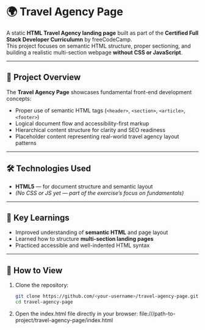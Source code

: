 # 🌍 Travel Agency Page

A static **HTML Travel Agency landing page** built as part of the **Certified Full Stack Developer Curriculumn** by freeCodeCamp.  
This project focuses on semantic HTML structure, proper sectioning, and building a realistic multi-section webpage **without CSS or JavaScript**.

---

## 🧭 Project Overview

The **Travel Agency Page** showcases fundamental front-end development concepts:
- Proper use of semantic HTML tags (`<header>`, `<section>`, `<article>`, `<footer>`)
- Logical document flow and accessibility-first markup
- Hierarchical content structure for clarity and SEO readiness
- Placeholder content representing real-world travel agency layout patterns

---

## 🛠️ Technologies Used

- **HTML5** — for document structure and semantic layout  
- *(No CSS or JS yet — part of the exercise’s focus on fundamentals)*

---

## 🧩 Key Learnings

- Improved understanding of **semantic HTML** and page layout
- Learned how to structure **multi-section landing pages**
- Practiced accessible and well-indented HTML syntax

---

## 🚀 How to View

1. Clone the repository:
   ```bash
   git clone https://github.com/<your-username>/travel-agency-page.git
   cd travel-agency-page
2. Open the index.html file directly in your browser: 
file:///path-to-project/travel-agency-page/index.html

